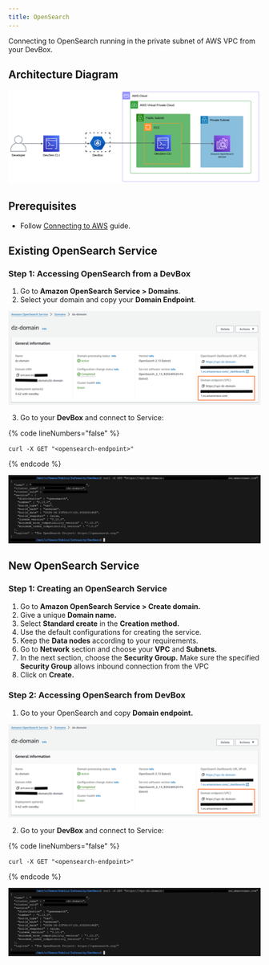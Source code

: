 ```yaml
---
title: OpenSearch
---
```

Connecting to OpenSearch running in the private subnet of AWS VPC from your DevBox.

## Architecture Diagram

![AWS OpenSearch Architecture](../../../.gitbook/assets/opensearch-arch.png)

## Prerequisites

- Follow [Connecting to AWS](../../existing-network/connecting-to-aws.md) guide.

## Existing OpenSearch Service

### Step 1: Accessing OpenSearch from a DevBox

1. Go to **Amazon OpenSearch Service > Domains**.
2. Select your domain and copy your **Domain Endpoint**.

![AWS OpenSearch Endpoints](../../../.gitbook/assets/opensearch-endpoints.png)

3. Go to your **DevBox** and connect to Service:

{% code lineNumbers="false" %}
```
curl -X GET "<opensearch-endpoint>"
```
{% endcode %}

![AWS OpenSearch Access](../../../.gitbook/assets/opensearch-access.png)

## New OpenSearch Service

### Step 1: Creating an OpenSearch Service

1. Go to **Amazon OpenSearch Service > Create domain.**
2. Give a unique **Domain name.**
3. Select **Standard create** in the **Creation method.**
4. Use the default configurations for creating the service.
5. Keep the **Data nodes** according to your requirements.
6. Go to **Network** section and choose your **VPC** and **Subnets.**
7. In the next section, choose the **Security Group.** Make sure the specified **Security Group** allows inbound connection from the VPC
8. Click on **Create.**

### Step 2: Accessing OpenSearch from DevBox

1. Go to your OpenSearch and copy **Domain endpoint.**

![AWS OpenSearch Endpoints](../../../.gitbook/assets/opensearch-endpoints.png)

2. Go to your **DevBox** and connect to Service:

{% code lineNumbers="false" %}
```
curl -X GET "<opensearch-endpoint>"
```
{% endcode %}

![AWS OpenSearch Access](../../../.gitbook/assets/opensearch-access.png)
